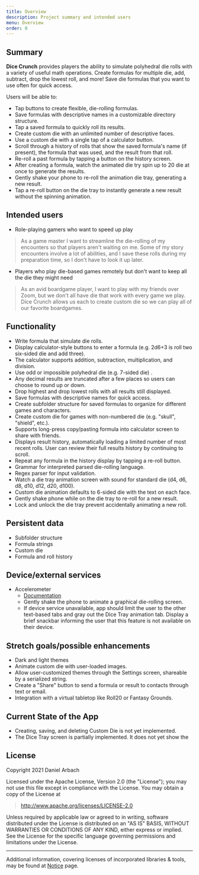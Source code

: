 ```yaml
---
title: Overview
description: Project summary and intended users
menu: Overview
order: 0
---
```

## Summary

**Dice Crunch** provides players the ability to simulate polyhedral die rolls with a variety of
useful math operations. Create formulas for multiple die, add, subtract, drop the lowest roll,
and more! Save die formulas that you want to use often for quick access.

Users will be able to:
* Tap buttons to create flexible, die-rolling formulas.
* Save formulas with descriptive names in a customizable directory structure.
* Tap a saved formula to quickly roll its results.
* Create custom die with an unlimited number of descriptive faces.
* Use a custom die with a single tap of a calculator button.
* Scroll through a history of rolls that show the saved formula's name (if present), the formula
  that was used, and the result from that roll.
* Re-roll a past formula by tapping a button on the history screen.
* After creating a formula, watch the animated die try spin up to 20 die at once to generate
  the results.
* Gently shake your phone to re-roll the animation die tray, generating a new result.
* Tap a re-roll button on the die tray to instantly generate a new result without the spinning
  animation.


## Intended users

* Role-playing gamers who want to speed up play

> As a game master I want to streamline the die-rolling of my encounters so that players aren't
> waiting on me. Some of my story encounters involve a lot of abilities, and I save these rolls
> during my preparation time, so I don't have to look it up later.

* Players who play die-based games remotely but don't want to keep all the die they might need

> As an avid boardgame player, I want to play with my friends over Zoom, but we don't all have 
> die that work with every game we play. Dice Crunch allows us each to create custom die so we
> can play all of our favorite boardgames.

## Functionality

* Write formula that simulate die rolls.
* Display calculator-style buttons to enter a formula (e.g. 2d6+3 is roll two six-sided die and
  add three).
* The calculator supports addition, subtraction, multiplication, and division.
* Use odd or impossible polyhedral die (e.g. 7-sided die) .
* Any decimal results are truncated after a few places so users can choose to round up or down.
* Drop highest and drop lowest rolls with all results still displayed.
* Save formulas with descriptive names for quick access.
* Create subfolder structure for saved formulas to organize for different games and characters.
* Create custom die for games with non-numbered die (e.g. "skull", "shield", etc.).
* Supports long-press copy/pasting formula into calculator screen to share with friends.
* Displays result history, automatically loading a limited number of most recent
  rolls. User can review their full results history by continuing to scroll. 
* Repeat any formula in the history display by tapping a re-roll button.
* Grammar for interpreted parsed die-rolling language.
* Regex parser for input validation.
* Watch a die tray animation screen with sound for standard die (d4, d6, d8, d10, d12, d20, d100).
* Custom die animation defaults to 6-sided die with the text on each face.
* Gently shake phone while on the die tray to re-roll for a new result.
* Lock and unlock the die tray prevent accidentally animating a new roll.

## Persistent data

* Subfolder structure
* Formula strings
* Custom die
* Formula and roll history

## Device/external services

* Accelerometer
  * [Documentation](https://developer.android.com/guide/topics/sensors/sensors_motion)
  * Gently shake the phone to animate a graphical die-rolling screen.
  * If device service unavailable, app should limit the user to the other text-based tabs
    and gray out the Dice Tray animation tab. Display a brief snackbar informing the user
    that this feature is not available on their device.

## Stretch goals/possible enhancements

* Dark and light themes
* Animate custom die with user-loaded images.
* Allow user-customized themes through the Settings screen, shareable by a serialized string.
* Create a "Share" button to send a formula or result to contacts through text or email. 
* Integration with a virtual tabletop like Roll20 or Fantasy Grounds.

## Current State of the App

* Creating, saving, and deleting Custom Die is not yet implemented.
* The Dice Tray screen is partially implemented. It does not yet show the 

## License

Copyright 2021 Daniel Arbach

Licensed under the Apache License, Version 2.0 (the "License");
you may not use this file except in compliance with the License.
You may obtain a copy of the License at

> <http://www.apache.org/licenses/LICENSE-2.0>

Unless required by applicable law or agreed to in writing, software
distributed under the License is distributed on an "AS IS" BASIS,
WITHOUT WARRANTIES OR CONDITIONS OF ANY KIND, either express or implied.
See the License for the specific language governing permissions and
limitations under the License.

---

Additional information, covering licenses of incorporated libraries & tools, may be found
at [Notice](notice.md) page.